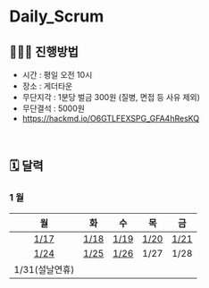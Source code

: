 # Daily_Scrum

## 🧑🏻‍🏫 진행방법

- 시간 : 평일 오전 10시
- 장소 : 게더타운
- 무단지각 : 1분당 벌금 300원 (질병, 면접 등 사유 제외)
- 무단결석 : 5000원
- https://hackmd.io/O6GTLFEXSPG_GFA4hResKQ

<br/>

## 🗓 달력

###  1 월

| 월 | 화 | 수 | 목 | 금 |
|:-:|:-:|:-:|:-:|:-:|
|[1/17](./202201/20220117.md)|[1/18](./202201/20220118.md)|[1/19](./202201/20220119.md)|[1/20](./202201/20220120.md)|[1/21](./202201/20220121.md)|
|[1/24](./202201/20220124.md)|[1/25](./202201/20220125.md)|[1/26](./202201/20220126.md)|1/27|1/28|
|1/31(설날연휴)|
